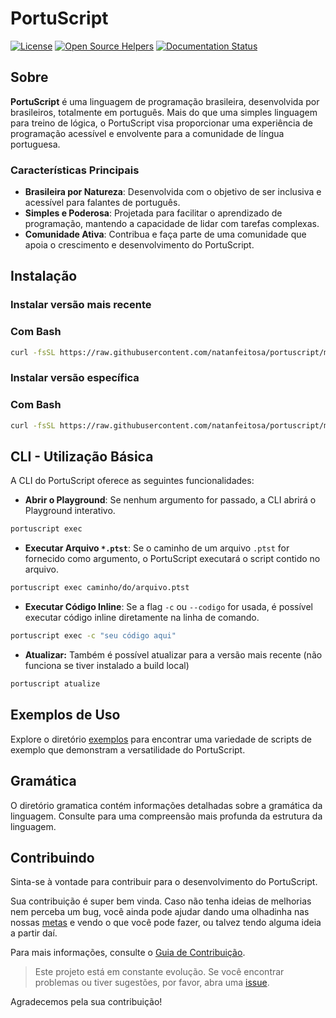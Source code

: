 # PortuScript

[![License](https://img.shields.io/badge/license-MIT-blue.svg)](LICENSE)
[![Open Source Helpers](https://www.codetriage.com/natanfeitosa/portuscript/badges/users.svg)](https://www.codetriage.com/natanfeitosa/portuscript)
[![Documentation Status](https://readthedocs.org/projects/portudoc/badge/?version=latest)](https://portudoc.readthedocs.io/pt/latest/?badge=latest)

## Sobre

**PortuScript** é uma linguagem de programação brasileira, desenvolvida por brasileiros, totalmente em português. Mais do que uma simples linguagem para treino de lógica, o PortuScript visa proporcionar uma experiência de programação acessível e envolvente para a comunidade de língua portuguesa.

### Características Principais

- **Brasileira por Natureza**: Desenvolvida com o objetivo de ser inclusiva e acessível para falantes de português.
- **Simples e Poderosa**: Projetada para facilitar o aprendizado de programação, mantendo a capacidade de lidar com tarefas complexas.
- **Comunidade Ativa**: Contribua e faça parte de uma comunidade que apoia o crescimento e desenvolvimento do PortuScript.

## Instalação

### Instalar versão mais recente

### Com Bash
```bash
curl -fsSL https://raw.githubusercontent.com/natanfeitosa/portuscript/main/instalar.sh | bash
```

### Instalar versão específica

### Com Bash
```bash
curl -fsSL https://raw.githubusercontent.com/natanfeitosa/portuscript/main/instalar.sh | bash -s v0.1.0
```

## CLI - Utilização Básica

A CLI do PortuScript oferece as seguintes funcionalidades:

- **Abrir o Playground**: Se nenhum argumento for passado, a CLI abrirá o Playground interativo.
```bash
portuscript exec
```

- **Executar Arquivo `*.ptst`**: Se o caminho de um arquivo `.ptst` for fornecido como argumento, o PortuScript executará o script contido no arquivo.

```bash
portuscript exec caminho/do/arquivo.ptst
```

- **Executar Código Inline**: Se a flag `-c` ou `--codigo` for usada, é possível executar código inline diretamente na linha de comando.

```bash
portuscript exec -c "seu código aqui"
```

- **Atualizar:** Também é possível atualizar para a versão mais recente (não funciona se tiver instalado a build local)

```bash
portuscript atualize
```

## Exemplos de Uso

Explore o diretório [exemplos](/exemplos/) para encontrar uma variedade de scripts de exemplo que demonstram a versatilidade do PortuScript.

## Gramática

O diretório gramatica contém informações detalhadas sobre a gramática da linguagem. Consulte para uma compreensão mais profunda da estrutura da linguagem.

## Contribuindo

Sinta-se à vontade para contribuir para o desenvolvimento do PortuScript.

Sua contribuição é super bem vinda. Caso não tenha ideias de melhorias nem perceba um bug, você ainda pode ajudar dando uma olhadinha nas nossas [metas](/metas.md) e vendo o que você pode fazer, ou talvez tendo alguma ideia a partir daí.

Para mais informações, consulte o [Guia de Contribuição](/CONTRIBUTING.md).

> Este projeto está em constante evolução. Se você encontrar problemas ou tiver sugestões, por favor, abra uma [issue](https://github.com/natanfeitosa/portuscript/issues).

Agradecemos pela sua contribuição!
